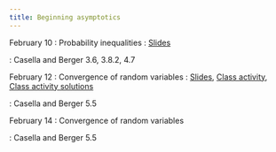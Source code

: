 ```yaml
---
title: Beginning asymptotics
---
```


February 10
: Probability inequalities
  : [Slides](https://sta711-s25.github.io/slides/lecture_10.pdf)
    
: Casella and Berger 3.6, 3.8.2, 4.7
  
February 12
: Convergence of random variables
  : [Slides](https://sta711-s25.github.io/slides/lecture_11.pdf), [Class activity](https://sta711-s25.github.io/class_activities/ca_lecture_11.html), [Class activity solutions](https://sta711-s25.github.io/class_activities/ca_lecture_11_solutions.html)

: Casella and Berger 5.5

February 14
: Convergence of random variables

: Casella and Berger 5.5